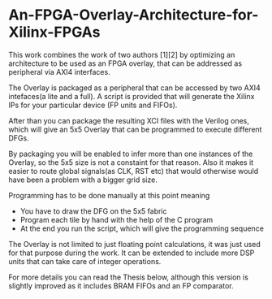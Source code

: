 # An-FPGA-Overlay-Architecture-for-Xilinx-FPGAs

This work combines the work of two authors [1][2] by optimizing an architecture to be used as an FPGA overlay,
that can be addressed as peripheral via AXI4 interfaces.

The Overlay is packaged as a peripheral that can be accessed by two AXI4 intefaces(a lite and a full). A script is provided
that will generate the Xilinx IPs for your particular device (FP units and FIFOs). 

After than you can package the resulting XCI files with the Verilog ones, which will give an 5x5 Overlay that can be programmed to
execute different DFGs.

By packaging you will be enabled to infer more than one instances of the Overlay, so the 5x5 size is not a constaint for that 
reason. Also it makes it easier to route global signals(as CLK, RST etc) that would otherwise would have been a problem with
a bigger grid size.

Programming has to be done manually at this point meaning
 - You have to draw the DFG on the 5x5 fabric
 - Program each tile by hand with the help of the C program
 - At the end you run the script, which will give the programming sequence

The Overlay is not limited to just floating point calculations, it was just used for that purpose during the work. It can be
extended to include more DSP units that can take care of integer operations.

For more details you can read the Thesis below, although this version is slightly improved as it includes BRAM FIFOs and an
FP comparator. 
